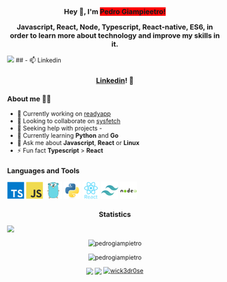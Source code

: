 <h3 align="center">
Hey 👋, I'm <span style="background-color:red;">Pedro Giampieetro!</span> 

Javascript, React, Node, Typescript, React-native, ES6, in order to learn more about technology and improve my skills in it.
</h3>

<img src="https://user-images.githubusercontent.com/73097560/115834477-dbab4500-a447-11eb-908a-139a6edaec5c.gif">
## - 📫 Linkedin

<h3 align="center"><a href="https://www.linkedin.com/in/pedrogiampietro">Linkedin</a>! 🚀</h3>

<h3>About me 🧙‍♀️</h3>

- 🔭 Currently working on [readyapp](https://github.com/pedrogiampietro/ready-app)
- 👯 Looking to collaborate on [sysfetch](https://github.com/wick3dr0se/sysfetch)
- 🤝 Seeking help with projects -
- 🌱 Currently learning **Python** and **Go**
- 💬 Ask me about **Javascript**, **React** or **Linux**
- ⚡ Fun fact **Typescript** > **React**

<h3 align="left">Languages and Tools</h3>
<p align="leftr">
<img src="https://raw.githubusercontent.com/teamedwardforever/Readme-Generator/71f25dd8b98329b168142a6b782a107b75eab178/svg/Skills/Languages/typescript-original.svg" alt="Typescript" width="40" height="40"/>
<img src="https://raw.githubusercontent.com/teamedwardforever/Readme-Generator/71f25dd8b98329b168142a6b782a107b75eab178/svg/Skills/Languages/javascript-original.svg" alt="Javascript" width="40" height="40"/>
<img src="https://raw.githubusercontent.com/teamedwardforever/Readme-Generator/71f25dd8b98329b168142a6b782a107b75eab178/svg/Skills/Languages/go-original.svg" alt="Go" width="40" height="40"/>
<img src="https://raw.githubusercontent.com/teamedwardforever/Readme-Generator/71f25dd8b98329b168142a6b782a107b75eab178/svg/Skills/Languages/python-original.svg" alt="Python" width="40" height="40"/>
<img src="https://raw.githubusercontent.com/teamedwardforever/Readme-Generator/71f25dd8b98329b168142a6b782a107b75eab178/svg/Skills/Frontend/react-original-wordmark.svg" alt="React" width="40" height="40"/>
<img src="https://raw.githubusercontent.com/teamedwardforever/Readme-Generator/71f25dd8b98329b168142a6b782a107b75eab178/svg/Skills/Frontend/tailwindcss-icon.svg" alt="Tailwindcss" width="40" height="40"/> 
<img src="https://raw.githubusercontent.com/teamedwardforever/Readme-Generator/71f25dd8b98329b168142a6b782a107b75eab178/svg/Skills/Backend/nodejs-original-wordmark.svg" alt="NodeJs" width="40" height="40"/>
</p>

<h3 align="center">Statistics</h3>
<img src="https://user-images.githubusercontent.com/73097560/115834477-dbab4500-a447-11eb-908a-139a6edaec5c.gif">
<div align="center">
<p><img src="https://komarev.com/ghpvc/?username=pedrogiampietro&label=Views&color=fe428e&style=for-the-badge" alt="pedrogiampietro" /></p>
<p><img align="center" height="180em" src="https://github-readme-streak-stats.herokuapp.com/?user=pedrogiampietro&theme=radical" alt="pedrogiampietro" /></p>
<img align="center" src="http://github-profile-summary-cards.vercel.app/api/cards/stats?username=pedrogiampietro&theme=radical" height="180em" />
<img align="center" src="http://github-profile-summary-cards.vercel.app/api/cards/repos-per-language?username=pedrogiampietro&theme=radical" height="180em" />
<a href="https://github.com/ryo-ma/github-profile-trophy"><img src="https://github-profile-trophy.vercel.app/?username=pedrogiampietro&theme=radical" alt="wick3dr0se" /></a>
</div>
